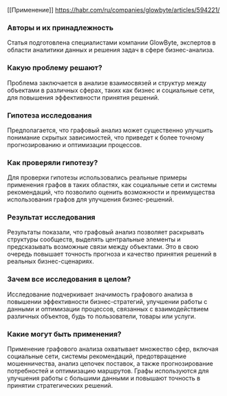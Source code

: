 [[Применение]]
https://habr.com/ru/companies/glowbyte/articles/594221/
### **Авторы и их принадлежность**

Статья подготовлена специалистами компании GlowByte, экспертов в области аналитики данных и решения задач в сфере бизнес-анализа.

### **Какую проблему решают?**

Проблема заключается в анализе взаимосвязей и структур между объектами в различных сферах, таких как бизнес и социальные сети, для повышения эффективности принятия решений.

### **Гипотеза исследования**

Предполагается, что графовый анализ может существенно улучшить понимание скрытых зависимостей, что приведет к более точному прогнозированию и оптимизации процессов.

### **Как проверяли гипотезу?**

Для проверки гипотезы использовались реальные примеры применения графов в таких областях, как социальные сети и системы рекомендаций, что позволило оценить возможности и преимущества использования графов для улучшения бизнес-решений.

### **Результат исследования**

Результаты показали, что графовый анализ позволяет раскрывать структуры сообществ, выделять центральные элементы и предсказывать возможные связи между объектами. Это в свою очередь повышает точность прогноза и качество принятия решений в реальных бизнес-сценариях.

### **Зачем все исследования в целом?** 

Исследование подчеркивает значимость графового анализа в повышении эффективности бизнес-стратегий, улучшении работы с данными и оптимизации процессов, связанных с взаимодействием различных объектов, будь то пользователи, товары или услуги.

### **Какие могут быть применения?**

Применение графового анализа охватывает множество сфер, включая социальные сети, системы рекомендаций, предотвращение мошенничества, анализ цепочек поставок, а также прогнозирование потребностей и оптимизацию маршрутов. Графы используются для улучшения работы с большими данными и повышают точность в принятии стратегических решений.
